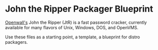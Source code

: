 # John the Ripper Packager Blueprint

[Openwall's](https://www.openwall.com) John the Ripper (JtR) is a fast password cracker,
currently available for many flavors of Unix, Windows, DOS, and OpenVMS.

Use these files as a starting point, a template, a blueprint for distro packagers.
